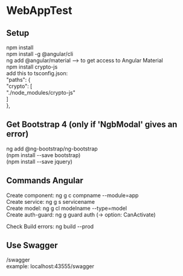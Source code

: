 # WebAppTest
  
Setup
-------------------------------------------------------------------------
npm install  
npm install -g @angular/cli  
ng add @angular/material --> to get access to Angular Material  
npm install crypto-js  
add this to tsconfig.json:  
"paths": {  
      "crypto": [  
        "./node_modules/crypto-js"  
      ]  
    },  



Get Bootstrap 4 (only if 'NgbModal' gives an error)
-------------------------------------------------------------------------
ng add @ng-bootstrap/ng-bootstrap  
(npm install --save bootstrap)  
(npm install --save jquery)  
  
  
Commands Angular
-------------------------------------------------------------------------
Create component: ng g c compname --module=app  
Create service: ng g s servicename  
Create model: ng g cl modelname --type=model  
Create auth-guard: ng g guard auth   (-> option: CanActivate)  
  
Check Build errors: ng build --prod  


Use Swagger
-------------------------------------------------------------------------
<url>/swagger  
example: localhost:43555/swagger  
  
